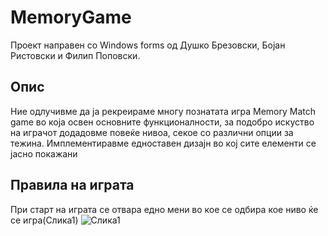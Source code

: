 # MemoryGame
Проект направен со Windows forms од Душко Брезовски, Бојан Ристовски и Филип Поповски.

## Опис
Ние одлучивме да ја рекреираме многу познатата игра Memory Match game во која освен основните функционалности, за подобро искуство на играчот додадовме повеќе нивоа, секое со различни опции за тежина. Имплементиравме едноставен дизајн во кој сите елементи се јасно покажани

## Правила на играта
При старт на играта се отвара едно мени во кое се одбира кое ниво ќе се игра(Слика1)
![Слика1](https://i.imgur.com/SuYnDLB.png)
